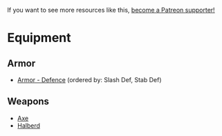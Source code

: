 <!-- TITLE: Equipment -->
<!-- SUBTITLE: Equipment -->

If you want to see more resources like this, [become a Patreon supporter!](https://www.patreon.com/fireundubh) 

# Equipment

## Armor

- [Armor - Defence](equipment/armor-defence) (ordered by: Slash Def, Stab Def)

## Weapons

- [Axe](equipment/axe)
- [Halberd](equipment/halberd)
